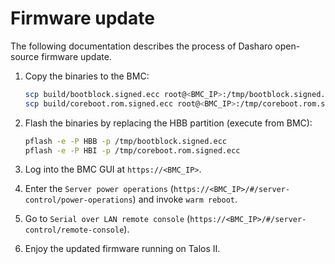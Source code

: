 # Firmware update

The following documentation describes the process of Dasharo open-source firmware
update.

1. Copy the binaries to the BMC:

    ```bash
    scp build/bootblock.signed.ecc root@<BMC_IP>:/tmp/bootblock.signed.ecc
    scp build/coreboot.rom.signed.ecc root@<BMC_IP>:/tmp/coreboot.rom.signed.ecc
    ```

1. Flash the binaries by replacing the HBB partition (execute from BMC):

    ```bash
    pflash -e -P HBB -p /tmp/bootblock.signed.ecc
    pflash -e -P HBI -p /tmp/coreboot.rom.signed.ecc
    ```

1. Log into the BMC GUI at `https://<BMC_IP>`.

1. Enter the `Server power operations`
   (`https://<BMC_IP>/#/server-control/power-operations`) and invoke
  `warm reboot`.

1. Go to `Serial over LAN remote console` (`https://<BMC_IP>/#/server-control/remote-console`).

1. Enjoy the updated firmware running on Talos II.
